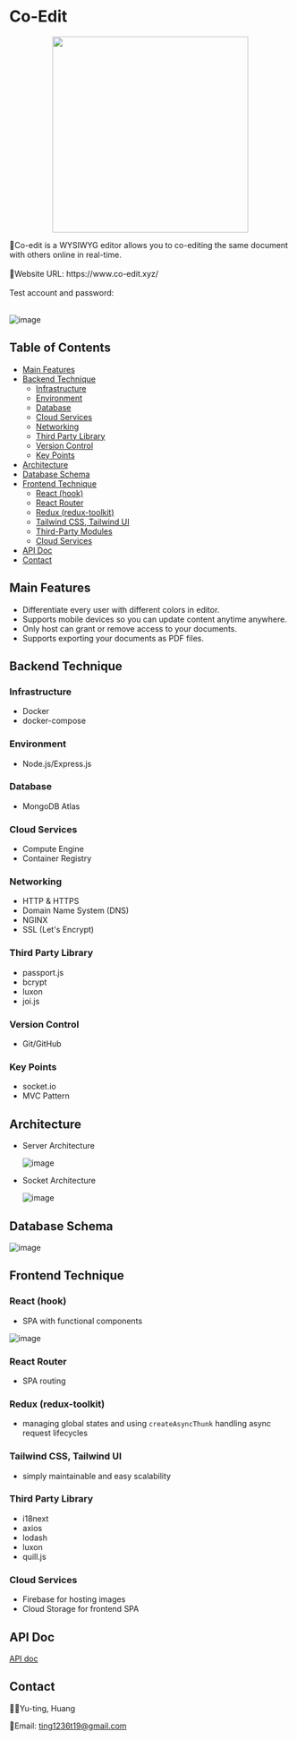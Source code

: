 # Co-Edit

<p align="center">
  <img width="350" src="https://github.com/jenniehuang/Co-Edit/blob/master/co-edit.png?raw=true">
</p>
📜Co-edit is a WYSIWYG editor allows you to co-editing the same document with others online in real-time.
<br/>
<br/>
🔗Website URL: https://www.co-edit.xyz/
<br/>
<br/>
Test account and password:
<br/>
<br/>

![image](https://github.com/jenniehuang/Co-Edit/blob/master/Demo-v1.gif?raw=true)

## Table of Contents

- [Main Features](#main-features)
- [Backend Technique](#backend-technique)
  - [Infrastructure](#infrastructure)
  - [Environment](#environment)
  - [Database](#database)
  - [Cloud Services](#cloud-services)
  - [Networking](#networking)
  - [Third Party Library](#third-party-library)
  - [Version Control](#version-control)
  - [Key Points](#key-points)
- [Architecture](#architecture)
- [Database Schema](#database-schema)
- [Frontend Technique](#frontend-technique)
  - [React (hook)](#react-hook)
  - [React Router](#react-router)
  - [Redux (redux-toolkit)](#redux-redux-toolkit)
  - [Tailwind CSS, Tailwind UI](#tailwind-css-tailwind-ui)
  - [Third-Party Modules](#third-party-library-1)
  - [Cloud Services](#cloud-services-1)
- [API Doc](#api-doc)
- [Contact](#contact)

## Main Features

- Differentiate every user with different colors in editor.
- Supports mobile devices so you can update content anytime anywhere.
- Only host can grant or remove access to your documents.
- Supports exporting your documents as PDF files.

## Backend Technique

### Infrastructure

- Docker
- docker-compose

### Environment

- Node.js/Express.js

### Database

- MongoDB Atlas

### Cloud Services

- Compute Engine
- Container Registry

### Networking

- HTTP & HTTPS
- Domain Name System (DNS)
- NGINX
- SSL (Let's Encrypt)

### Third Party Library

- passport.js
- bcrypt
- luxon
- joi.js

### Version Control

- Git/GitHub

### Key Points

- socket.io
- MVC Pattern

## Architecture

- Server Architecture

  ![image](https://github.com/jenniehuang/Co-Edit/blob/master/Server%20Architecture.png?raw=true)

- Socket Architecture

  ![image](https://github.com/jenniehuang/Co-Edit/blob/master/Socket%20Architecture.png?raw=true)

## Database Schema

![image](https://github.com/jenniehuang/Co-Edit/blob/master/DB%20schema.png?raw=true)

## Frontend Technique

### React (hook)

- SPA with functional components

![image](https://github.com/jenniehuang/Co-Edit/blob/master/React%20Components.png?raw=true)

### React Router

- SPA routing

### Redux (redux-toolkit)

- managing global states and using `createAsyncThunk` handling async request lifecycles

### Tailwind CSS, Tailwind UI

- simply maintainable and easy scalability

### Third Party Library

- i18next
- axios
- lodash
- luxon
- quill.js

### Cloud Services

- Firebase for hosting images
- Cloud Storage for frontend SPA

## API Doc

[API doc](https://app.swaggerhub.com/apis-docs/jenniehuang/co-edit/1.0.0#/)

## Contact

👩‍💻Yu-ting, Huang
<br/>

📧Email: ting1236t19@gmail.com
